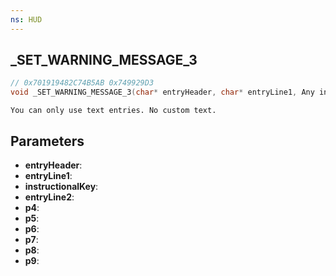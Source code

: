 ```yaml
---
ns: HUD
---
```

## _SET_WARNING_MESSAGE_3

```c
// 0x701919482C74B5AB 0x749929D3
void _SET_WARNING_MESSAGE_3(char* entryHeader, char* entryLine1, Any instructionalKey, char* entryLine2, BOOL p4, Any p5, Any p6, Any* p7, Any* p8, BOOL p9);
```

```
You can only use text entries. No custom text.  
```

## Parameters
* **entryHeader**: 
* **entryLine1**: 
* **instructionalKey**: 
* **entryLine2**: 
* **p4**: 
* **p5**: 
* **p6**: 
* **p7**: 
* **p8**: 
* **p9**: 

